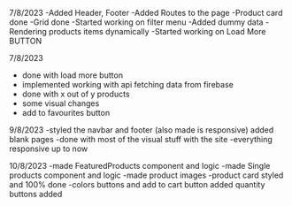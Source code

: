 7/8/2023
-Added Header, Footer
-Added Routes to the page
-Product card done
-Grid done
-Started working on filter menu
-Added dummy data
-Rendering products items dynamically 
-Started working on Load More BUTTON

7/8/2023
- done with load more button
- implemented working with api fetching data from firebase
- done with x out of y products
- some visual changes
- add to favourites button

9/8/2023
-styled the navbar and footer (also made is responsive) added blank pages 
-done with most of the visual stuff with the site
-everything responsive up to now

10/8/2023
-made FeaturedProducts component and logic
-made Single products component and logic
-made product images
-product card styled and 100% done
-colors buttons and add to cart button added quantity buttons added







